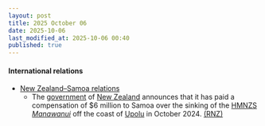 ```yaml
---
layout: post
title: 2025 October 06
date: 2025-10-06
last_modified_at: 2025-10-06 00:40
published: true
---
```



#### International relations

* [New Zealand–Samoa relations](https://en.wikipedia.org/wiki/New_Zealand%E2%80%93Samoa_relations "New Zealand–Samoa relations")
  * The [government](https://en.wikipedia.org/wiki/Government_of_New_Zealand "Government of New Zealand") of [New Zealand](https://en.wikipedia.org/wiki/New_Zealand "New Zealand") announces that it has paid a compensation of $6 million to Samoa over the sinking of the [HMNZS *Manawanui*](https://en.wikipedia.org/wiki/HMNZS_Manawanui_%282019%29 "HMNZS Manawanui (2019)") off the coast of [Upolu](https://en.wikipedia.org/wiki/Upolu "Upolu") in October 2024. [(RNZ)](https://www.rnz.co.nz/news/national/575097/new-zealand-pays-samoa-6m-over-grounding-of-hmnzs-manawanui)
